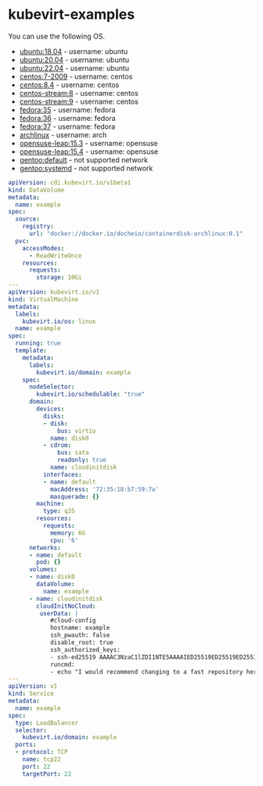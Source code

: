# kubevirt-examples

You can use the following OS.

- [ubuntu:18.04](https://hub.docker.com/layers/docheio/containerdisk-ubuntu/18.04/images/sha256-33332ecf2a5853df4c9ca732958f339d4a28869516f2d0de8239fc578f969838?context=explore) - username: ubuntu
- [ubuntu:20.04](https://hub.docker.com/layers/docheio/containerdisk-ubuntu/20.04/images/sha256-85af275e351b746b1102785d1f4821b458a2fc2695edb8ac665f5725e3bb7f5d?context=explore) - username: ubuntu
- [ubuntu:22.04](https://hub.docker.com/layers/docheio/containerdisk-ubuntu/22.04/images/sha256-58c89e3a679948cb4daed81f7ef9b4ed0b29e4570903ecc8bf7dce64210596d5?context=explore) - username: ubuntu
- [centos:7-2009](https://hub.docker.com/layers/docheio/containerdisk-centos/7-2009/images/sha256-d74d97740ff894cf806aac255fef93bf9a2bbbb2cf7907cd4eba8a3c440a51bd?context=explore) - username: centos
- [centos:8.4](https://hub.docker.com/layers/docheio/containerdisk-centos/8.4/images/sha256-2052443bf96dbaad5f40dbc44aca8777bd1021505e1239c54bf519a5f4a4488b?context=explore) - username: centos
- [centos-stream:8](https://hub.docker.com/layers/docheio/containerdisk-centos-stream/8/images/sha256-f1b05d72ca7ed5baf77b4890f00764dbbb84259bd8ed77f40352ef723bd722cc?context=explore) - username: centos
- [centos-stream:9](https://hub.docker.com/layers/docheio/containerdisk-centos-stream/9/images/sha256-c9089852a3f510c60b13105ffe3c6fc1fdf1f82fb1ade2f9889e6eeb4b4ba9a4?context=explore) - username: centos
- [fedora:35](https://hub.docker.com/layers/docheio/containerdisk-fedora/35/images/sha256-aa7c41149156759ce91a12cf6967c200041f65ed9e5c5f5e4f1631407158ef63?context=explore) - username: fedora
- [fedora:36](https://hub.docker.com/layers/docheio/containerdisk-fedora/36/images/sha256-5b1f811292f645c9be8371a1666798e4c18618d6dc99e6ce086bd67c39908925?context=explore) - username: fedora
- [fedora:37](https://hub.docker.com/layers/docheio/containerdisk-fedora/37/images/sha256-e72db3a493ce58faa8a7269e1305603cf7c9984f06b8bd0598b146fbc0385dea?context=explore) - username: fedora
- [archlinux](https://hub.docker.com/layers/docheio/containerdisk-archlinux/0.1/images/sha256-c7c521134ccf397ff87ac6434beb3890e81fb203a29abd27ef4f32907a900cd7?context=explore) - username: arch
- [opensuse-leap:15.3](https://hub.docker.com/layers/docheio/containerdisk-opensuse-leap/15.3/images/sha256-bdc783d3056f4de807b5f8227f9c911247fac1439f7d9ea0b451a4464a8a3d5f?context=explore) - username: opensuse
- [opensuse-leap:15.4](https://hub.docker.com/layers/docheio/containerdisk-opensuse-leap/15.4/images/sha256-dd346b4173a5bfbeeba1438dc6af68732ddd3d0d09a05b037dd8a3858c08a395?context=explore) - username: opensuse
- [gentoo:default](https://hub.docker.com/layers/docheio/containerdisk-gentoo/default/images/sha256-b503223751250a72ad5ca9e2364110edad8cec987c1f953105ef3764ac7b859c?context=repo) - not supported network
- [gentoo:systemd](https://hub.docker.com/layers/docheio/containerdisk-gentoo/systemd/images/sha256-452dd705c9c94ba87b024992b99502021a18cf2b84a71ddd84f4b4629eaf49c7?context=repo) - not supported network


```yaml
apiVersion: cdi.kubevirt.io/v1beta1
kind: DataVolume
metadata:
  name: example
spec:
  source:
    registry:
      url: "docker://docker.io/docheio/containerdisk-archlinux:0.1"
  pvc:
    accessModes:
      - ReadWriteOnce
    resources:
      requests:
        storage: 10Gi
---
apiVersion: kubevirt.io/v1
kind: VirtualMachine
metadata:
  labels:
    kubevirt.io/os: linux
  name: example
spec:
  running: true
  template:
    metadata:
      labels:
        kubevirt.io/domain: example
    spec:
      nodeSelector:
        kubevirt.io/schedulable: "true"
      domain:
        devices:
          disks:
          - disk:
              bus: virtio
            name: disk0
          - cdrom:
              bus: sata
              readonly: true
            name: cloudinitdisk
          interfaces:
          - name: default
            macAddress: '72:35:18:b7:59:7a'
            masquerade: {}
        machine:
          type: q35
        resources:
          requests:
            memory: 6G
            cpu: '6'
      networks:
      - name: default
        pod: {}
      volumes:
      - name: disk0
        dataVolume:
          name: example
      - name: cloudinitdisk
        cloudInitNoCloud:
         userData: |
            #cloud-config
            hostname: example
            ssh_pwauth: false
            disable_root: true
            ssh_authorized_keys:
            - ssh-ed25519 AAAAC3NzaC1lZDI1NTE5AAAAIED25519ED25519ED25519ed25519+ED25519ed25519 user@local
            runcmd:
            - echo "I would recommend changing to a fast repository here."
---
apiVersion: v1
kind: Service
metadata:
  name: example
spec:
  type: LoadBalancer
  selector:
    kubevirt.io/domain: example
  ports:
  - protocol: TCP
    name: tcp22
    port: 22
    targetPort: 22
```
